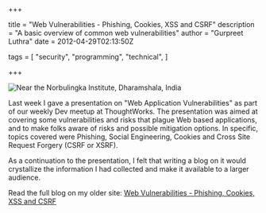 +++

title = "Web Vulnerabilities - Phishing, Cookies, XSS and CSRF"
description = "A basic overview of common web vulnerabilities"
author = "Gurpreet Luthra"
date = 2012-04-29T02:13:50Z

tags = [
    "security",
    "programming",
    "technical",
]


+++

![Near the Norbulingka Institute, Dharamshala, India](/images/general/orange-evening.jpg "Near the Norbulingka Institute, Dharamshala, India")


Last week I gave a presentation on "Web Application Vulnerabilities" as part of our weekly Dev meetup at ThoughtWorks.
The presentation was aimed at covering some vulnerabilities and risks that plague Web based applications,
and to make folks aware of risks and possible mitigation options. In specific, topics covered were Phishing,
Social Engineering, Cookies and Cross Site Request Forgery (CSRF or XSRF).

As a continuation to the presentation, I felt that writing a blog on it would crystallize the information
I had collected and make it available to a larger audience.

Read the full blog on my older site:
[Web Vulnerabilities - Phishing, Cookies, XSS and CSRF](http://techie-notebook.blogspot.com/2012/04/web-vulnerabilities-phishing-cookies.html)